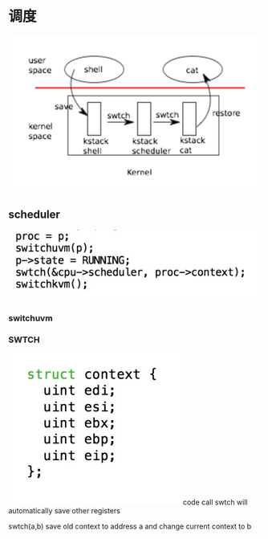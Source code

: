 # 调度

![](../.gitbook/assets/15392006397645.jpg)

## scheduler

![-w350](../.gitbook/assets/15392006648616.jpg)

### switchuvm

### SWTCH

![-w200](../.gitbook/assets/15392008569255.jpg) code call swtch will automatically save other registers

swtch\(a,b\) save old context to address a and change current context to b

